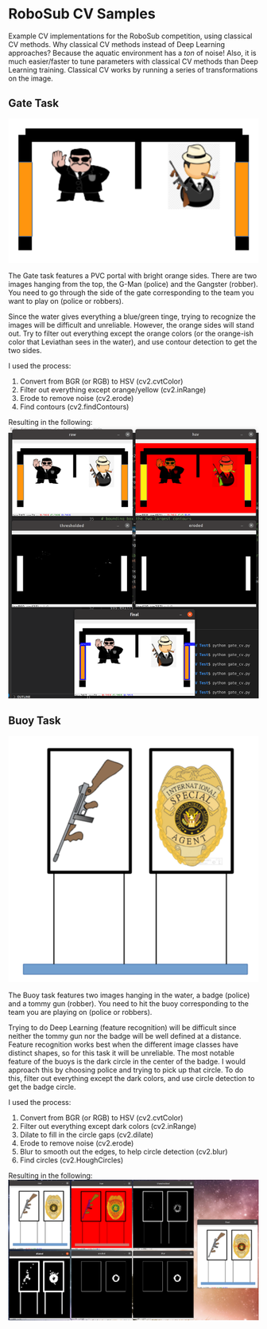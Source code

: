 # RoboSub CV Samples
Example CV implementations for the RoboSub competition, using classical CV methods. Why classical CV methods instead of Deep Learning approaches? Because the aquatic environment has a *ton* of noise! Also, it is much easier/faster to tune parameters with classical CV methods than Deep Learning training. Classical CV works by running a series of transformations on the image.

## Gate Task

![](gate.png?raw=true)

The Gate task features a PVC portal with bright orange sides. There are two images hanging from the top, the G-Man (police) and the Gangster (robber). You need to go through the side of the gate corresponding to the team you want to play on (police or robbers).

Since the water gives everything a blue/green tinge, trying to recognize the images will be difficult and unreliable. However, the orange sides will stand out. Try to filter out everything except the orange colors (or the orange-ish color that Leviathan sees in the water), and use contour detection to get the two sides.

I used the process:
1. Convert from BGR (or RGB) to HSV (cv2.cvtColor)
2. Filter out everything except orange/yellow (cv2.inRange)
3. Erode to remove noise (cv2.erode)
4. Find contours (cv2.findContours)

Resulting in the following:
![](gate_demo.png?raw=true)


## Buoy Task

![](buoy.png?raw=true)

The Buoy task features two images hanging in the water, a badge (police) and a tommy gun (robber). You need to hit the buoy corresponding to the team you are playing on (police or robbers).

Trying to do Deep Learning (feature recognition) will be difficult since neither the tommy gun nor the badge will be well defined at a distance. Feature recognition works best when the different image classes have distinct shapes, so for this task it will be unreliable. The most notable feature of the buoys is the dark circle in the center of the badge. I would approach this by choosing police and trying to pick up that circle. To do this, filter out everything except the dark colors, and use circle detection to get the badge circle.

I used the process:
1. Convert from BGR (or RGB) to HSV (cv2.cvtColor)
2. Filter out everything except dark colors (cv2.inRange)
3. Dilate to fill in the circle gaps (cv2.dilate)
4. Erode to remove noise (cv2.erode)
5. Blur to smooth out the edges, to help circle detection (cv2.blur)
6. Find circles (cv2.HoughCircles)

Resulting in the following:
![](buoy_demo.png?raw=true)
